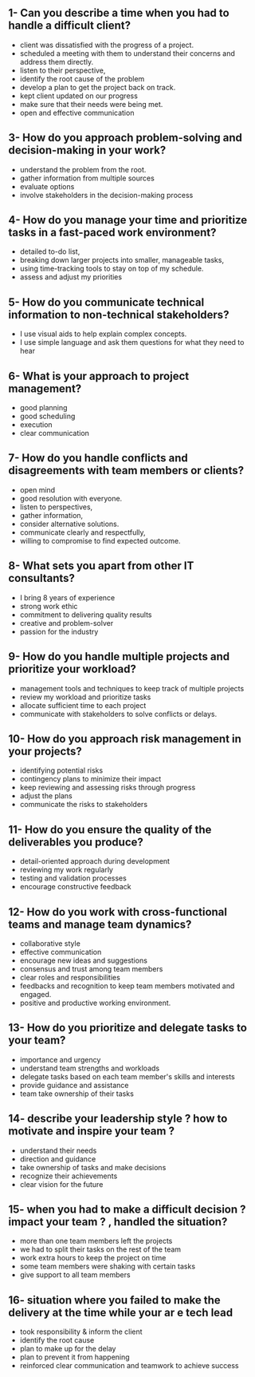 ## 1- Can you describe a time when you had to handle a difficult client? 

* client was  dissatisfied with the progress of a project.
* scheduled a meeting with them to understand their concerns and address them directly.
* listen to their perspective,
* identify the root cause of the problem
* develop a plan to get the project back on track.
* kept client updated on our progress
* make sure that their needs were being met.
* open and effective communication

## 3- How do you approach problem-solving and decision-making in your work?

* understand the problem from the root.
* gather information from multiple sources
* evaluate  options 
* involve stakeholders in the decision-making process 

## 4- How do you manage your time and prioritize tasks in a fast-paced work environment?

 * detailed to-do list,
 * breaking down larger projects into smaller, manageable tasks,
 * using time-tracking tools to stay on top of my schedule.
 * assess and adjust my priorities 

 ## 5- How do you communicate technical information to non-technical stakeholders?

 * I use visual aids  to help explain complex concepts. 
 * I use simple language and  ask them questions for what they need to hear 

## 6- What is your approach to project management?

  * good planning
  * good  scheduling 
  * execution
  * clear communication

## 7- How do you handle conflicts and disagreements with team members or clients?

 * open mind 
 * good resolution with everyone.
 * listen to  perspectives,
 * gather information,
 * consider alternative solutions.
 * communicate clearly and respectfully,
 * willing to compromise  to find expected  outcome.

 ## 8- What sets you apart from other IT consultants?

  * I bring 8 years of experience
  * strong work ethic
  * commitment to delivering quality results
  * creative and  problem-solver
  * passion for the industry
 
 ## 9- How do you handle multiple projects and prioritize your workload?

  * management tools and techniques to keep track of multiple projects
  * review my workload and prioritize tasks
  * allocate sufficient time to each project  
  * communicate with  stakeholders to solve conflicts or delays.

## 10- How do you approach risk management in your projects?

  * identifying potential risks 
  * contingency plans to minimize their impact
  * keep reviewing  and assessing  risks through progress 
  * adjust the  plans
  * communicate the risks to  stakeholders 

## 11- How do you ensure the quality of the deliverables you produce?

  * detail-oriented approach during development 
  * reviewing my work regularly 
  * testing and validation processes 
  * encourage  constructive feedback

## 12- How do you work with cross-functional teams and manage team dynamics?

 * collaborative style 
 * effective communication 
 * encourage new ideas and suggestions 
 * consensus and trust among team members
 * clear roles and responsibilities
 * feedbacks and recognition to keep team members motivated and engaged.
 * positive and productive working environment.

## 13- How do you prioritize and delegate tasks to your team?

 * importance and urgency
 * understand team  strengths and workloads
 * delegate tasks based on each team member's skills and interests
 * provide guidance and assistance
 * team take ownership of their tasks
 
 ## 14- describe your leadership style ?  how to motivate and inspire your team ? 

 * understand their needs
 * direction and guidance
 * take ownership of tasks and make decisions
 * recognize their achievements
 * clear vision for the future
 
 ## 15- when you had to make a difficult decision ? impact your team ? , handled the situation?

 * more than one team members   left the projects
 * we had to split their tasks on the rest of the team 
 * work extra hours to keep the project on  time 
 * some team members were shaking with certain tasks 
 * give support to all team members

## 16- situation where you failed to make the delivery at the time while your ar e tech lead 

 * took responsibility & inform  the client
 * identify the root cause 
 * plan to make up for the delay
 * plan to prevent it from happening
 * reinforced  clear communication and teamwork to achieve success